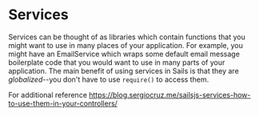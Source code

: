 # Services

Services can be thought of as libraries which contain functions that you might want to use in many places of your application.  For example, you might have an EmailService which wraps some default email message boilerplate code that you would want to use in many parts of your application. The main benefit of using services in Sails is that they are *globalized*--you don't have to use `require()` to access them.

<docmeta name="displayName" value="Services">

For additional reference <a href="https://blog.sergiocruz.me/sailsjs-services-how-to-use-them-in-your-controllers/">https://blog.sergiocruz.me/sailsjs-services-how-to-use-them-in-your-controllers/</a>
